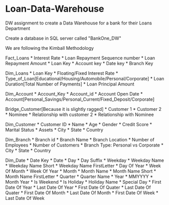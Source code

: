 # Loan-Data-Warehouse
DW assignment to create a Data Warehouse for a bank for their Loans Department

Create a database in SQL server called "BankOne_DW"

We are following the Kimball Methodology

Fact_Loans
	* Interest Rate
	* Loan Repayment Sequence number
	* Loan Repayment Amount
	* Loan Key
	* Account key
	* Date key
	* Branch Key

Dim_Loans
	* Loan Key
	* Floating/Fixed Interest Rate
	* Type_of_Loan[Educational/Housing/Automobile/Personal/Corporate]
	* Loan Duration[Total Number of Payments]
	* Loan Principal Amount

Dim_Account
	* Account_Key
	* Account_id
	* Account Open Date
	* Account[Personal_Savings/Personal_Current/Fixed_Deposit/Corporate]

Bridge_Customer[Because it is slightly ragged]
	* Customer 1
	* Customer 2
	* Nominee
	* Relationship with customer 2
	* Relationship with Nominee

Dim_Customer
	* Customer ID
	* Name
	* Age
	* Gender
	* Credit Score
	* Marital Status
	* Assets
	* City
	* State
	* Country

Dim_Branch
	* Branch id
	* Branch Name
	* Branch Location
	* Number of Employees
	* Number of Customers
	* Branch Type: Personal vs Corporate
	* City
	* State
	* Country

Dim_Date
	* Date Key
    * Date
    * Day
    * Day Suffix
    * Weekday
    * Weekday Name
    * Weekday Name Short
    * Weekday Name FirstLetter
    * Day Of Year
    * Week Of Month
    * Week Of Year
    * Month
    * Month Name
    * Month Name Short
    * Month Name FirstLetter
    * Quarter
    * Quarter Name
    * Year
    * MMYYYY
    * Month Year
    * Is Weekend
    * Is Holiday
    * Holiday Name
    * Special Day
    * First Date Of Year
    * Last Date Of Year
    * First Date Of Quater
    * Last Date Of Quater
    * First Date Of Month
    * Last Date Of Month
    * First Date Of Week
    * Last Date Of Week